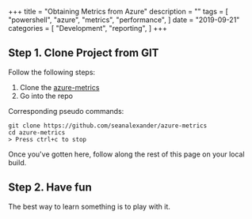 +++
title = "Obtaining Metrics from Azure"
description = ""
tags = [
    "powershell",
    "azure",
    "metrics",
    "performance",
]
date = "2019-09-21"
categories = [
    "Development",
    "reporting",
]
+++

## Step 1. Clone Project from GIT

Follow the following steps:

 1. Clone the [azure-metrics](https://github.com/seanalexander/azure-metrics)
 2. Go into the repo

Corresponding pseudo commands:

    git clone https://github.com/seanalexander/azure-metrics
    cd azure-metrics
    > Press ctrl+c to stop

Once you've gotten here, follow along the rest of this page on your local build.

## Step 2. Have fun

The best way to learn something is to play with it.
